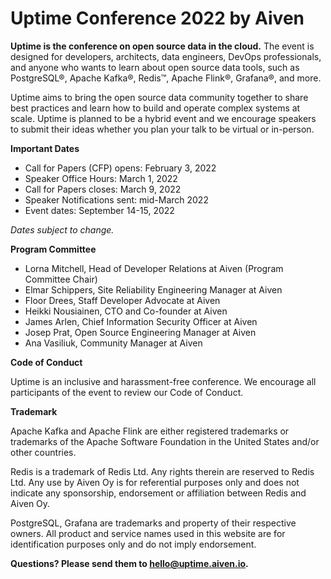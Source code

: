 # Uptime Conference 2022 by Aiven
**Uptime is the conference on open source data in the cloud.** The event is designed for developers, architects, data engineers, DevOps professionals, and anyone who wants to learn about open source data tools, such as PostgreSQL®, Apache Kafka®, Redis™, Apache Flink®, Grafana®, and more. 

Uptime aims to bring the open source data community together to share best practices and learn how to build and operate complex systems at scale. Uptime is planned to be a hybrid event and we encourage speakers to submit their ideas whether you plan your talk to be virtual or in-person.

**Important Dates**

- Call for Papers (CFP) opens: February 3, 2022
- Speaker Office Hours: March 1, 2022
- Call for Papers closes: March 9, 2022
- Speaker Notifications sent: mid-March 2022
- Event dates: September 14-15, 2022

*Dates subject to change.*

**Program Committee**

- Lorna Mitchell, Head of Developer Relations at Aiven (Program Committee Chair)
- Elmar Schippers, Site Reliability Engineering Manager at Aiven
- Floor Drees, Staff Developer Advocate at Aiven
- Heikki Nousiainen, CTO and Co-founder at Aiven
- James Arlen, Chief Information Security Officer at Aiven
- Josep Prat, Open Source Engineering Manager at Aiven
- Ana Vasiliuk, Community Manager at Aiven

**Code of Conduct** 

Uptime is an inclusive and harassment-free conference. We encourage all participants of the event to review our Code of Conduct.  

**Trademark**

Apache Kafka and Apache Flink are either registered trademarks or trademarks of the Apache Software Foundation in the United States and/or other countries.

Redis is a trademark of Redis Ltd. Any rights therein are reserved to Redis Ltd. Any use by Aiven Oy is for referential purposes only and does not indicate any sponsorship, endorsement or affiliation between Redis and Aiven Oy.

PostgreSQL, Grafana are trademarks and property of their respective owners. All product and service names used in this website are for identification purposes only and do not imply endorsement.

**Questions? Please send them to hello@uptime.aiven.io.**
